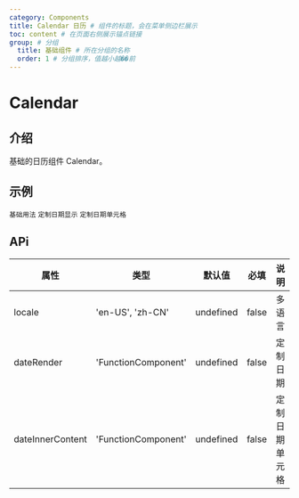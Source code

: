 ```yaml
---
category: Components
title: Calendar 日历 # 组件的标题，会在菜单侧边栏展示
toc: content # 在页面右侧展示锚点链接
group: # 分组
  title: 基础组件 # 所在分组的名称
  order: 1 # 分组排序，值越小越��前
---
```


# Calendar

## 介绍

基础的日历组件 Calendar。

## 示例 

<!-- 可以通过code加载示例代码，dumi会帮我们做解析 -->
<code src="./index.demo.tsx">基础用法</code>
<code src="./index.demo2.tsx">定制日期显示</code>
<code src="./index.demo3.tsx">定制日期单元格</code>

## APi

<!-- 会生成api表格 -->
| 属性 | 类型                   | 默认值   | 必填 | 说明 |
| ---- | ---------------------- | -------- | ---- | ---- |
| locale | 'en-US', 'zh-CN' | undefined |  false  | 多语言 |
| dateRender | 'FunctionComponent' | undefined |  false  | 定制日期 |
| dateInnerContent | 'FunctionComponent' | undefined |  false  | 定制日期单元格 |
